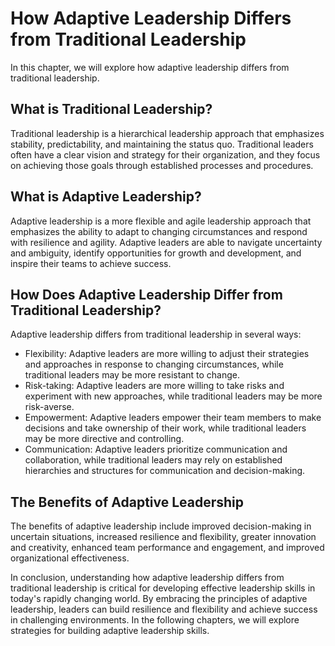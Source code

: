 # How Adaptive Leadership Differs from Traditional Leadership

In this chapter, we will explore how adaptive leadership differs from traditional leadership.

What is Traditional Leadership?
-------------------------------

Traditional leadership is a hierarchical leadership approach that emphasizes stability, predictability, and maintaining the status quo. Traditional leaders often have a clear vision and strategy for their organization, and they focus on achieving those goals through established processes and procedures.

What is Adaptive Leadership?
----------------------------

Adaptive leadership is a more flexible and agile leadership approach that emphasizes the ability to adapt to changing circumstances and respond with resilience and agility. Adaptive leaders are able to navigate uncertainty and ambiguity, identify opportunities for growth and development, and inspire their teams to achieve success.

How Does Adaptive Leadership Differ from Traditional Leadership?
----------------------------------------------------------------

Adaptive leadership differs from traditional leadership in several ways:

* Flexibility: Adaptive leaders are more willing to adjust their strategies and approaches in response to changing circumstances, while traditional leaders may be more resistant to change.
* Risk-taking: Adaptive leaders are more willing to take risks and experiment with new approaches, while traditional leaders may be more risk-averse.
* Empowerment: Adaptive leaders empower their team members to make decisions and take ownership of their work, while traditional leaders may be more directive and controlling.
* Communication: Adaptive leaders prioritize communication and collaboration, while traditional leaders may rely on established hierarchies and structures for communication and decision-making.

The Benefits of Adaptive Leadership
-----------------------------------

The benefits of adaptive leadership include improved decision-making in uncertain situations, increased resilience and flexibility, greater innovation and creativity, enhanced team performance and engagement, and improved organizational effectiveness.

In conclusion, understanding how adaptive leadership differs from traditional leadership is critical for developing effective leadership skills in today's rapidly changing world. By embracing the principles of adaptive leadership, leaders can build resilience and flexibility and achieve success in challenging environments. In the following chapters, we will explore strategies for building adaptive leadership skills.
